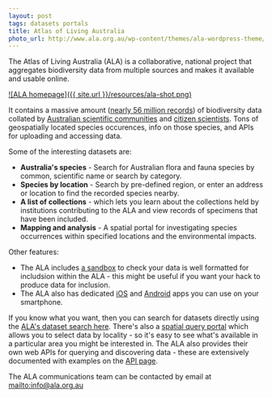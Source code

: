 ```yaml
---
layout: post
tags: datasets portals
title: Atlas of Living Australia
photo_url: http://www.ala.org.au/wp-content/themes/ala-wordpress-theme/img/species-octopus-maorum.jpg
---
```


The Atlas of Living Australia (ALA) is a collaborative, national project that aggregates biodiversity data from multiple sources and makes it available and usable online. 

[![ALA homepage]({{ site.url }}/resources/ala-shot.png)](http://www.ala.org.au/ "Atlas of Living Australia homepage")

It contains a massive amount ([nearly 56 million records](http://dashboard.ala.org.au/)) of biodiversity data collated by [Australian scientific communities](http://www.ala.org.au/about-the-atlas/atlas-background/atlas-partners/partner-profiles/) and [citizen scientists](http://www.ala.org.au/get-involved/citizen-science/). Tons of geospatially located species occurences, info on those species, and APIs for uploading and accessing data.

Some of the interesting datasets are:

- **Australia's species** - Search for Australian flora and fauna species by common, scientific name or search by category.
- **Species by location** - Search by pre-defined region, or enter an address or location to find the recorded species nearby.
- **A list of collections** - which lets you learn about the collections held by institutions contributing to the ALA and view records of specimens that have been included.
- **Mapping and analysis** - A spatial portal for investigating species occurrences within specified locations and the environmental impacts.

Other features:

- The ALA includes [a sandbox](http://sandbox.ala.org.au/datacheck/) to check your data is well formatted for includsion within the ALA - this might be useful if you want your hack to produce data for inclusion.
- The ALA also has dedicated [iOS](https://itunes.apple.com/au/app/ozatlas/id509021205) and [Android](https://play.google.com/store/apps/details?id=au.org.ala.mobile.ozatlas) apps you can use on your smartphone.

If you know what you want, then you can search for datasets directly using the [ALA's dataset search here](http://www.ala.org.au/data-sets/). There's also a [spatial query portal](http://spatial.ala.org.au/) which allows you to select data by locality - so it's easy to see what's available in a particular area you might be interested in. The ALA also provides their own web APIs for querying and discovering data - these are extensively documented with examples on the [API page](http://api.ala.org.au/).

The ALA communications team can be contacted by email at <mailto:info@ala.org.au>